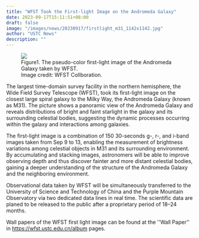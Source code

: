 ```yaml
---
title: "WFST Took the First-light Image on the Andromeda Galaxy"
date: 2023-09-17T15:11:51+08:00
draft: false
image: "/images/news/20230917/firstlight_m31_1142x1142.jpg"
author: "USTC News"
description: ""
---
```


<figure>
<img src="/images/news/20230917/firstlight_m31_1142x1142.jpg"/>

<figcaption>Figure1. The pseudo-color first-light image of the Andromeda Galaxy taken by WFST.</figcaption>
<figcaption> Image credit: WFST Collboration.</figcaption>
</figure>


The largest time-domain survey facility in the northern hemisphere, the Wide Field Survey Telescope (WFST), took its first-light image on the closest large spiral galaxy to the Milky Way, the Andromeda Galaxy (known as M31). The picture shows a panoramic view of the Andromeda Galaxy and reveals distributions of bright and faint starlight in the galaxy and its surrounding celestial bodies, suggesting the dynamic processes occurring within the galaxy and interactions among galaxies.

The first-light image is a combination of 150 30-seconds g-, r-, and i-band images taken from Sep 9 to 13, enabling the measurement of brightness variations among celestial objects in M31 and its surrounding environment. By accumulating and stacking images, astronomers will be able to improve observing depth and thus discover fainter and more distant celestial bodies, gaining a deeper understanding of the structure of the Andromeda Galaxy and the neighboring environment.

Observational data taken by WFST will be simultaneously transferred to the University of Science and Technology of China and the Purple Mountain Observatory via two dedicated data lines in real time. The scientific data are planed to be released to the public after a proprietary period of 18–24 months.

Wall papers of the WFST first light image can be found at the ''Wall Paper'' in https://wfst.ustc.edu.cn/album pages.